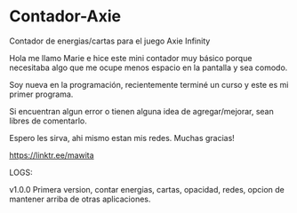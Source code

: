 # Contador-Axie
Contador de energias/cartas para el juego Axie Infinity

Hola me llamo Marie e hice este mini contador muy básico porque necesitaba algo que me ocupe menos espacio en la pantalla y sea comodo.

Soy nueva en la programación, recientemente terminé un curso y este es mi primer programa.

Si encuentran algun error o tienen alguna idea de agregar/mejorar, sean libres de comentarlo.

Espero les sirva, ahi mismo estan mis redes. Muchas gracias!

https://linktr.ee/mawita

LOGS:

v1.0.0 Primera version, contar energias, cartas, opacidad, redes, opcion de mantener arriba de otras aplicaciones.
